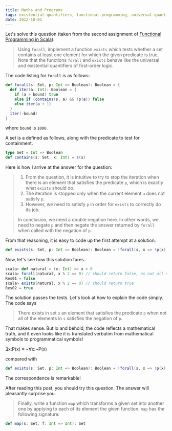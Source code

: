 ```yaml
---
title: Maths and Programs
tags: existential-quantifiers, functional-programming, universal-quantifiers
date: 2012-10-01
---
```

Let's solve this question (taken from the second assignment of [Functional Programming in Scala](https://www.coursera.org/course/progfun)):

> Using `forall`, implement a function `exists` which tests whether a set contains at least one element for which the given predicate is true. Note that the functions `forall` and `exists` behave like the universal and existential quantifiers of first-order logic.

The code listing for `forall` is as follows:

```scala
def forall(s: Set, p: Int => Boolean): Boolean = {
  def iter(a: Int): Boolean = {
    if (a > bound) true
    else if (contains(s, a) && !p(a)) false
    else iter(a + 1)
  }
  iter(-bound)
}
```

where `bound` is `1000`.

A set is a defined as follows, along with the predicate to test for containment.

```scala
type Set = Int => Boolean
def contains(s: Set, x: Int) = s(x)
```

Here is how I arrive at the answer for the question:

> 1. From the question, it is intuitive to try to stop the iteration when there is an element that satisfies the predicate `p`, which is exactly what `exists` should do.
> 2. The iteration is stopped only when the current element `a` does not satisfy `p`.
> 3. However, we need to satisfy `p` in order for `exists` to correctly do its job.

> In conclusion, we need a double negation here. In other words, we need to negate `p` and then negate the answer returned by `forall` when called with the negation of `p`.

From that reasoning, it is easy to code up the first attempt at a solution.

```scala
def exists(s: Set, p: Int => Boolean): Boolean = !forall(s, x => !p(x))
```

Now, let's see how this solution fares.

```scala
scala> def natural = (x: Int) => x > 0
scala> forall(natural, x % 2 == 0) // should return false, as not all naturals are even
Res01 = false
scala> exists(natural, x % 2 == 0) // should return true
Res02 = true
```

The solution passes the tests. Let's look at how to explain the code simply. The code says

> There exists in set `s` an element that satisfies the predicate `p` when not all of the elements in `s` satisfies the negation of `p`.

That makes sense. But lo and behold, the code reflects a mathematical truth, and it even looks like it is translated verbatim from mathematical symbols to programmatical symbols!

&exist;x:P(x) &equiv; &not;&forall;x:&not;P(x)

compared with

```scala
def exists(s: Set, p: Int => Boolean): Boolean = !forall(s, x => !p(x))
```

The correspondence is remarkable!

After reading this post, you should try this question. The answer will pleasantly surprise you.

> Finally, write a function `map` which transforms a given set into another one by applying to each of its element the given function. `map` has the following signature:

```scala
def map(s: Set, f: Int => Int): Set
```
